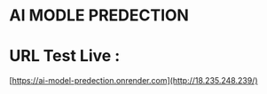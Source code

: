 # AI MODLE PREDECTION

# URL Test Live :
[https://ai-model-predection.onrender.com](http://18.235.248.239/)
